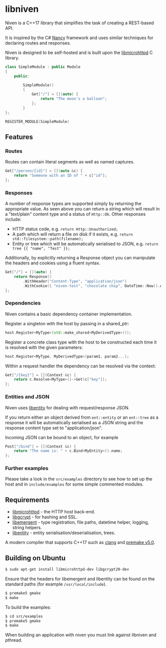 libniven
========

Niven is a C++17 library that simplifies the task of creating a REST-based API.

It is inspired by the C# [Nancy](http://nancyfx.org/) framework and uses
similar techniques for declaring routes and responses.

Niven is designed to be self-hosted and is built upon the
[libmicrohttpd](https://www.gnu.org/software/libmicrohttpd/) C library.

```cpp
class SimpleModule : public Module
{
	public:

		SimpleModule()
		{
			Get["/"] = [](auto) {
				return "The moon's a balloon";
			};
		}
};

REGISTER_MODULE(SimpleModule)
```

Features
--------

### Routes

Routes can contain literal segments as well as named captures.

```cpp
Get["/person/{id}"] = [](auto &c) {
	return "Someone with an ID of " + c["id"];
};
```


### Responses

A number of response types are supported simply by returning the appropriate value.
As seen above you can return a string which will result in a "text/plain" content
type and a status of ```Http::Ok```. Other responses include:

* HTTP status code, e.g. ```return Http::Unauthorized;```
* A path which will return a file on disk if it exists,
e.g. ```return std::filesystem::path(filename);```
* Entity or tree which will be automatically serialised to JSON,
e.g. ```return tree {{ "name", "Test" }};```

Additionally, by explicitly returning a Response object you can manipulate the
headers and cookies using a fluent syntax.

```cpp
Get["/"] = [](auto) {
	return Response()
		.WithHeader("Content-Type", "application/json")
		.WithCookie({ "niven-test", "chocolate chip", DateTime::Now().AddSeconds(30) });
};
```


### Dependencies

Niven contains a basic dependency container implementation.

Register a singleton with the host by passing in a shared_ptr:

```cpp
host.Register<MyType>(std::make_shared<MyDerivedType>());
```

Register a concrete class type with the host to be constructed
each time it is resolved with the given parameters:

```cpp
host.Register<MyType, MyDerivedType>(param1, param2...);
```

Within a request handler the dependency can be resolved via the context:
```cpp
Get["/{key}"] = [](Context &c) {
	return c.Resolve<MyType>()->Get(c["key"]);
};
```


### Entities and JSON

Niven uses [libentity](https://github.com/emergent-design/libentity) for dealing
with request/response JSON.

If you return either an object derived from ```ent::entity``` or an ```ent::tree```
as a response it will be automatically serialised as a JSON string and the response
content type set to "application/json".

Incoming JSON can be bound to an object, for example

```cpp
Post["/bind"] = [](Context &c) {
	return "The name is: " + c.Bind<MyEntity>().name;
};
```

### Further examples

Please take a look in the ```src/examples``` directory to see how to set
up the host and in ```include/examples``` for some simple commented modules.



Requirements
------------

* [libmicrohttpd](https://www.gnu.org/software/libmicrohttpd/) -
the HTTP host back-end.
* [libgcrypt](http://www.gnu.org/software/libgcrypt/) -
for hashing and SSL.
* [libemergent](https://github.com/emergent-design/libemergent) -
type registration, file paths, datetime helper, logging, string helpers.
* [libentity](https://github.com/emergent-design/libentity) -
entity serialisation/deserialisation, trees.

A modern compiler that supports C++17 such as [clang](http://clang.llvm.org/)
and [premake v5.0](https://premake.github.io/).


Building on Ubuntu
------------------

```bash
$ sudo apt-get install libmicrohttpd-dev libgcrypt20-dev
```

Ensure that the headers for libemergent and libentity can be found on the standard
paths (for example ```/usr/local/include```).

```bash
$ premake5 gmake
$ make
```

To build the examples:
```bash
$ cd src/examples
$ premake5 gmake
$ make
```

When building an application with niven you must link against libniven and pthread.
